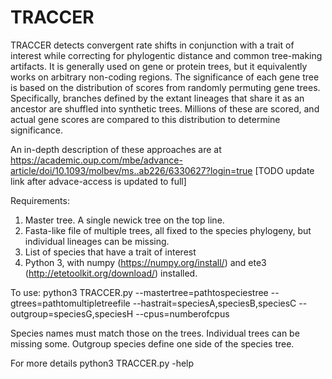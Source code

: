 # TRACCER
TRACCER detects convergent rate shifts in conjunction with a trait of interest while correcting for phylogentic distance and common tree-making artifacts.
It is generally used on gene or protein trees, but it equivalently works on arbitrary non-coding regions.
The significance of each gene tree is based on the distribution of scores from randomly permuting gene trees.
Specifically, branches defined by the extant lineages that share it as an ancestor are shuffled into synthetic trees.
Millions of these are scored, and actual gene scores are compared to this distribution to determine significance.

An in-depth description of these approaches are at
https://academic.oup.com/mbe/advance-article/doi/10.1093/molbev/ms..ab226/6330627?login=true [TODO update link after advace-access is updated to full]

Requirements:
1) Master tree. A single newick tree on the top line.
2) Fasta-like file of multiple trees, all fixed to the species phylogeny, but individual lineages can be missing.
3) List of species that have a trait of interest
4) Python 3, with numpy (https://numpy.org/install/) and ete3 (http://etetoolkit.org/download/) installed.

To use:
python3 TRACCER.py --mastertree=pathtospeciestree --gtrees=pathtomultipletreefile --hastrait=speciesA,speciesB,speciesC --outgroup=speciesG,speciesH --cpus=numberofcpus
 
Species names must match those on the trees. Individual trees can be missing some.
Outgroup species define one side of the species tree.

For more details
python3 TRACCER.py -help

